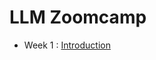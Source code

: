 # LLM Zoomcamp

- Week 1 : [Introduction](!https://github.com/cecilegltslmcs/llm-zoomcamp/tree/main/Week1)
